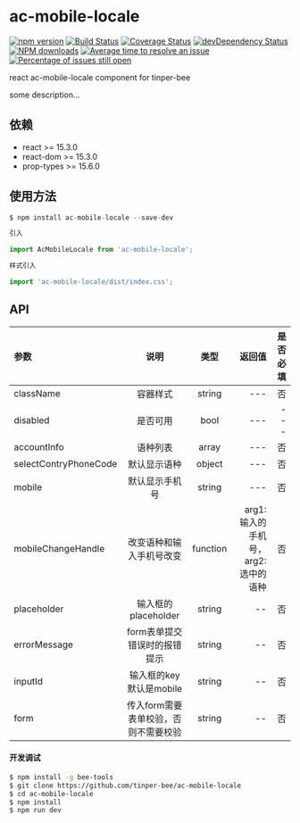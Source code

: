 # ac-mobile-locale

[![npm version](https://img.shields.io/npm/v/ac-mobile-locale.svg)](https://www.npmjs.com/package/ac-mobile-locale)
[![Build Status](https://img.shields.io/travis/tinper-bee/ac-mobile-locale/master.svg)](https://travis-ci.org/tinper-bee/ac-mobile-locale)
[![Coverage Status](https://coveralls.io/repos/github/tinper-bee/ac-mobile-locale/badge.svg?branch=master)](https://coveralls.io/github/tinper-bee/ac-mobile-locale?branch=master)
[![devDependency Status](https://img.shields.io/david/dev/tinper-bee/ac-mobile-locale.svg)](https://david-dm.org/tinper-bee/ac-mobile-locale#info=devDependencies)
[![NPM downloads](http://img.shields.io/npm/dm/ac-mobile-locale.svg?style=flat)](https://npmjs.org/package/ac-mobile-locale)
[![Average time to resolve an issue](http://isitmaintained.com/badge/resolution/tinper-bee/ac-mobile-locale.svg)](http://isitmaintained.com/project/tinper-bee/ac-mobile-locale "Average time to resolve an issue")
[![Percentage of issues still open](http://isitmaintained.com/badge/open/tinper-bee/ac-mobile-locale.svg)](http://isitmaintained.com/project/tinper-bee/ac-mobile-locale "Percentage of issues still open")


react ac-mobile-locale component for tinper-bee

some description...

## 依赖

- react >= 15.3.0
- react-dom >= 15.3.0
- prop-types >= 15.6.0

## 使用方法

```js
$ npm install ac-mobile-locale --save-dev

引入

import AcMobileLocale from 'ac-mobile-locale';

样式引入

import 'ac-mobile-locale/dist/index.css';

```



## API

|参数|说明|类型|返回值|是否必填|
|:--|:---:|:--:|---:|---:|
|className|容器样式|string| --- | 否 |
|disabled|是否可用|bool| --- | --- |
|accountInfo| 语种列表 |array| --- | 否 |
|selectContryPhoneCode| 默认显示语种|object| --- | 否 |
|mobile| 默认显示手机号 |string | --- | 否 |
|mobileChangeHandle|改变语种和输入手机号改变| function | arg1:输入的手机号，arg2: 选中的语种 | 否 |
|placeholder|输入框的placeholder| string | -- | 否 |
|errorMessage|form表单提交错误时的报错提示| string | -- | 否 |
|inputId|输入框的key 默认是mobile| string | -- | 否 |
|form|传入form需要表单校验，否则不需要校验| string | -- | 否 |

#### 开发调试

```sh
$ npm install -g bee-tools
$ git clone https://github.com/tinper-bee/ac-mobile-locale
$ cd ac-mobile-locale
$ npm install
$ npm run dev
```
